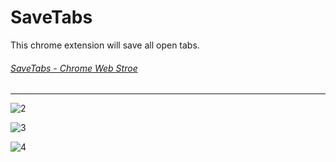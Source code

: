 # SaveTabs

This chrome extension will save all open tabs.
###### [SaveTabs - Chrome Web Stroe](https://chrome.google.com/webstore/detail/cdoagcbibnpaadenfjdppgkbddidjilf/publish-accepted?authuser=2)

---
![2](https://user-images.githubusercontent.com/25515692/45442060-d07bc000-b675-11e8-8a84-b6e3418722de.JPG)

![3](https://user-images.githubusercontent.com/25515692/45442071-d96c9180-b675-11e8-9609-92f764499dfd.JPG)

![4](https://user-images.githubusercontent.com/25515692/45442067-d671a100-b675-11e8-905a-137e1f4c1d25.JPG)

